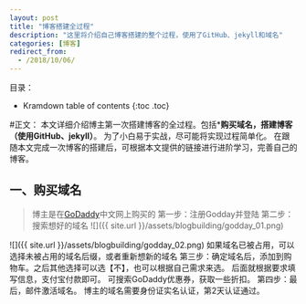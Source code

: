 ```yaml
---
layout: post
title: "博客搭建全过程"
description: "这里将介绍自己博客搭建的整个过程，使用了GitHub、jekyll和域名"
categories: [博客]
redirect_from:
  - /2018/10/06/
---
```

目录：
* Kramdown table of contents
{:toc .toc}

#正文：
本文详细介绍博主第一次搭建博客的全过程。包括***购买域名，搭建博客（使用GitHub、jekyll）**。
为了小白易于实战，尽可能将实现过程简单化。
在跟随本文完成一次博客的搭建后，可根据本文提供的链接进行进阶学习，完善自己的博客。


## 一、购买域名
> 博主是在[GoDaddy](https://sg.godaddy.com/zh/)中文网上购买的
第一步：注册Godday并登陆
第二步：搜索想好的域名
![]({{ site.url }}/assets/blogbuilding/godday_01.png)

![]({{ site.url }}/assets/blogbuilding/godday_02.png)
如果域名已被占用，可以选择未被占用的域名后缀，或者重新想新的域名
第三步：确定域名后，添加到购物车。之后其他选择可以选【不】，也可以根据自己需求来选。
后面就根据要求填写信息，支付宝付款即可。
可搜索GoDaddy优惠券，获取一些折扣。
第四步：最后，邮件激活域名。
博主的域名需要身份证实名认证，第2天认证通过。

